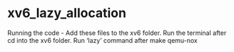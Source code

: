 # xv6_lazy_allocation

Running the code - Add these files to the xv6 folder. Run the terminal after cd into the xv6 folder. Run
‘lazy’ command after make qemu-nox
